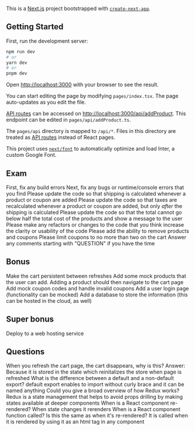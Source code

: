 This is a [Next.js](https://nextjs.org/) project bootstrapped with [`create-next-app`](https://github.com/vercel/next.js/tree/canary/packages/create-next-app).

## Getting Started

First, run the development server:

```bash
npm run dev
# or
yarn dev
# or
pnpm dev
```

Open [http://localhost:3000](http://localhost:3000) with your browser to see the result.

You can start editing the page by modifying `pages/index.tsx`. The page auto-updates as you edit the file.

[API routes](https://nextjs.org/docs/api-routes/introduction) can be accessed on [http://localhost:3000/api/addProduct](http://localhost:3000/api/addProduct). This endpoint can be edited in `pages/api/addProduct.ts`.

The `pages/api` directory is mapped to `/api/*`. Files in this directory are treated as [API routes](https://nextjs.org/docs/api-routes/introduction) instead of React pages.

This project uses [`next/font`](https://nextjs.org/docs/basic-features/font-optimization) to automatically optimize and load Inter, a custom Google Font.

## Exam
First, fix any build errors
Next, fix any bugs or runtime/console errors that you find
Please update the code so that shipping is calculated whenever a product or coupon are added
Please update the code so that taxes are recalculated whenever a product or coupon are added, but only *after* the shipping is calculated
Please update the code so that the total cannot go below half the total cost of the products and show a message to the user
Please make any refactors or changes to the code that you think increase the clarity or usability of the code
Please add the ability to remove products and coupons
Please limit coupons to no more than two on the cart
Answer any comments starting with "QUESTION" if you have the time

## Bonus
Make the cart persistent between refreshes
Add some mock products that the user can add. Adding a product should then navigate to the cart page
Add mock coupon codes and handle invalid coupons
Add a user login page (functionality can be mocked)
Add a database to store the information (this can be hosted in the cloud, as well)

## Super bonus
Deploy to a web hosting service

## Questions
When you refresh the cart page, the cart disappears, why is this?
Answer: Because it is stored in the state which reinitalizes the store when page is refreshed
What is the difference between a default and a non-default export?
default export enables to import without curly brace and it can be named anything
Could you give a broad overview of how Redux works?
Redux is a state management that helps to avoid props drilling by making states available at deeper components
When is a React component re-rendered?
When state changes it rerenders
When is a React component function called? Is this the same as when it's re-rendered?
It is called when it is rendered by using it as an html tag in any component